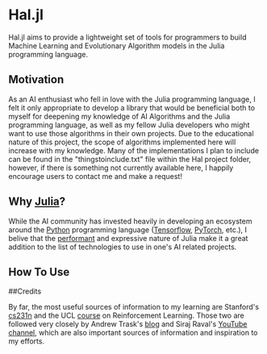 # Hal.jl

Hal.jl aims to provide a lightweight set of tools for programmers to build Machine Learning and Evolutionary Algorithm models in the Julia programming language.

## Motivation

As an AI enthusiast who fell in love with the Julia programming language, I felt it only appropriate to develop a library that would be beneficial both to myself for deepening my knowledge of AI Algorithms and the Julia programming language, as well as my fellow Julia developers who might want to use those algorithms in their own projects. Due to the educational nature of this project, the scope of algorithms implemented here will increase with my knowledge. Many of the implementations I plan to include can be found in the "thingstoinclude.txt" file within the Hal project folder, however, if there is something not currently available here, I happily encourage users to contact me and make a request!


## Why [Julia](https://julialang.org/)?

While the AI community has invested heavily in developing an ecosystem around the [Python](https://www.python.org/) programming language ([Tensorflow](https://www.tensorflow.org/), [PyTorch](https://pytorch.org/), etc.), I belive that the [performant](https://julialang.org/benchmarks/) and expressive nature of Julia make it a great addition to the list of technologies to use in one's AI related projects.

## How To Use

##Credits

By far, the most useful sources of information to my learning are Stanford's [cs231n](http://cs231n.stanford.edu/) and the UCL [course](http://www0.cs.ucl.ac.uk/staff/d.silver/web/Teaching.html) on Reinforcement Learning. Those two are followed very closely by Andrew Trask's [blog](https://iamtrask.github.io/) and Siraj Raval's [YouTube channel](https://www.youtube.com/channel/UCWN3xxRkmTPmbKwht9FuE5A/featured), which are also important sources of information and inspiration to my efforts.

